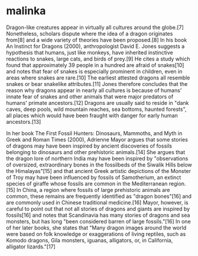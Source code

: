 # malinka

Dragon-like creatures appear in virtually all cultures around the globe.[7] Nonetheless, scholars dispute where the idea of a dragon originates from[8] and a wide variety of theories have been proposed.[8] In his book An Instinct for Dragons (2000), anthropologist David E. Jones suggests a hypothesis that humans, just like monkeys, have inherited instinctive reactions to snakes, large cats, and birds of prey.[9] He cites a study which found that approximately 39 people in a hundred are afraid of snakes[10] and notes that fear of snakes is especially prominent in children, even in areas where snakes are rare.[10] The earliest attested dragons all resemble snakes or bear snakelike attributes.[11] Jones therefore concludes that the reason why dragons appear in nearly all cultures is because of humans' innate fear of snakes and other animals that were major predators of humans' primate ancestors.[12] Dragons are usually said to reside in "dank caves, deep pools, wild mountain reaches, sea bottoms, haunted forests", all places which would have been fraught with danger for early human ancestors.[13]

In her book The First Fossil Hunters: Dinosaurs, Mammoths, and Myth in Greek and Roman Times (2000), Adrienne Mayor argues that some stories of dragons may have been inspired by ancient discoveries of fossils belonging to dinosaurs and other prehistoric animals.[14] She argues that the dragon lore of northern India may have been inspired by "observations of oversized, extraordinary bones in the fossilbeds of the Siwalik Hills below the Himalayas"[15] and that ancient Greek artistic depictions of the Monster of Troy may have been influenced by fossils of Samotherium, an extinct species of giraffe whose fossils are common in the Mediterranean region.[15] In China, a region where fossils of large prehistoric animals are common, these remains are frequently identified as "dragon bones"[16] and are commonly used in Chinese traditional medicine.[16] Mayor, however, is careful to point out that not all stories of dragons and giants are inspired by fossils[16] and notes that Scandinavia has many stories of dragons and sea monsters, but has long "been considered barren of large fossils."[16] In one of her later books, she states that "Many dragon images around the world were based on folk knowledge or exaggerations of living reptiles, such as Komodo dragons, Gila monsters, iguanas, alligators, or, in California, alligator lizards."[17]
